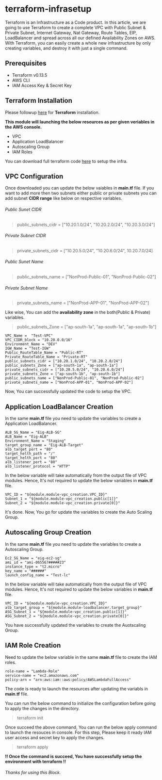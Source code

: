 # terraform-infrasetup

Terraform is an Infrastructure as a Code product. In this article, we are going to use Terraform to create a complete VPC with Public Subnet & Private Subnet, Internet Gateway, Nat Gateway, Route Tables, EIP, LoadBalancer and spread across all our defined Availability Zones on AWS. With Terraform, you can easily create a whole new infrastructure by only creating variables, and destroy it with just a single command.

## Prerequisites
- Terraform v0.13.5
- AWS CLI
- IAM Access Key & Secret Key

## Terraform Installation

Please followup [here](https://github.com/TechyCloud/terraform-installation.git) for **Terraform** installation.

**This module will launching the below resources as per given veriables in the AWS console.**
- VPC
- Application LoadBalancer
- Autoscaling Group 
- IAM Roles

You can download full terraform code [here](https://github.com/TechyCloud/terraform-infrasetup/archive/main.zip) to setup the infra.

## VPC Configuration

Once downloaded you can update the below vaiables in **main.tf** file. If you want to add more then two subnets either public or private subnets you can add subnet **CIDR range** like below on respective variables. 

###### Public Sunet CIDR
> public_subnets_cidr = ["10.20.1.0/24", "10.20.2.0/24", "10.20.3.0/24"]

###### Private Subnet CIDR
> private_subnets_cidr = ["10.20.5.0/24", "10.20.6.0/24", 10.20.7.0/24]

###### Public Sunet Name
> public_subnets_name = ["NonProd-Public-01", "NonProd-Public-02"]

###### Private Subnet Name
> private_subnets_name = ["NonProd-APP-01", "NonProd-APP-02"]

Like wise, You can add the **availability zone** in the both(Public & Private) variables.

> public_subnets_Zone = ["ap-south-1a", "ap-south-1a", "ap-south-1b"]

```
VPC_Name =  "Test-VPC"
VPC_CIDR_block = "10.20.0.0/16"
Environment_Name = "DEV"
IGW_Name = "Test-IGW"
Public_RouteTable_Name = "Public-RT"
Private_RouteTable_Name = "Private-RT"
public_subnets_cidr = ["10.20.1.0/24", "10.20.2.0/24"]
public_subnets_Zone = ["ap-south-1a", "ap-south-1a"]
private_subnets_cidr = ["10.20.5.0/24", "10.20.6.0/24"]
private_subnets_Zone = ["ap-south-1b", "ap-south-1b"]
public_subnets_name = ["NonProd-Public-01", "NonProd-Public-02"]
private_subnets_name = ["NonProd-APP-01", "NonProd-APP-02"]
```

Now, You can successfully updated the code to setup the VPC.

## Application LoadBalancer Creation

In the same **main.tf** file you need to update the variables to create a Application LoadBalancer.

```
ALB_SG_Name = "Eig-ALB-SG"
ALB_Name = "Eig-ALB"
Environment_Name = "Staging"
target_group_name = "Eig-ALB-Target"
alb_target_port = "80"
target_helth_path = "/"
target_helth_port = "80"
alb_listener_port = "80"
alb_listener_protocol = "HTTP"
```

In the below variable will take automatically from the output file of VPC modules. Hence, It's not required to update the below variables in **main.tf** file.

```
VPC_ID = "${module.module-vpc_creation.VPC_ID}"
Subnet_1 = "${module.module-vpc_creation.public[1]}"
Subnet_2 = "${module.module-vpc_creation.private[0]}"
```
It's done. Now, You go for update the variables to create the Auto Scaling Group.

## Autoscaling Group Creation

In the same **main.tf** file you need to update the variables to create a Autoscaling Group.

```
Ec2_SG_Name = "eig-ec2-sg"
ami_id = "ami-065567#####23"
instance_type = "t2.micro"
key_name = "######"
launch_config_name = "Test-lc"
```
In the below variable will take automatically from the output file of VPC modules. Hence, It's not required to update the below variables in **main.tf** file.

```
VPC_ID = "${module.module-vpc_creation.VPC_ID}"
alb_target_group = "${module.module-loadbalancer.target_group}"
ASG_Subnet_1 = "${module.module-vpc_creation.public[1]}"
ASG_Subnet_2 = "${module.module-vpc_creation.private[0]}"
```

You have successfully updated the variables to create the Auotscaling Group.

## IAM Role Creation

Need to update the below variable in the same **main.tf** file to create the IAM roles.

```
role-name = "Lambda-Role"
service-name = "ec2.amazonaws.com"
policy-arn = "arn:aws:iam::aws:policy/AWSLambdaFullAccess"
```

The code is ready to launch the resources after updating the variabls in **main.tf** file. 

You can run the below command to initialize the configuration before going to apply the changes in the directory.

> terraform init

Once succeed the above command, You can run the below apply command to launch the resouces in console. For this step, Please keep it ready IAM user access and secret key to apply the changes.   

> terraform apply


**!! Once the command is succeed, You have successfully setup the environment with terraform !!**

###### Thanks for using this Block.
